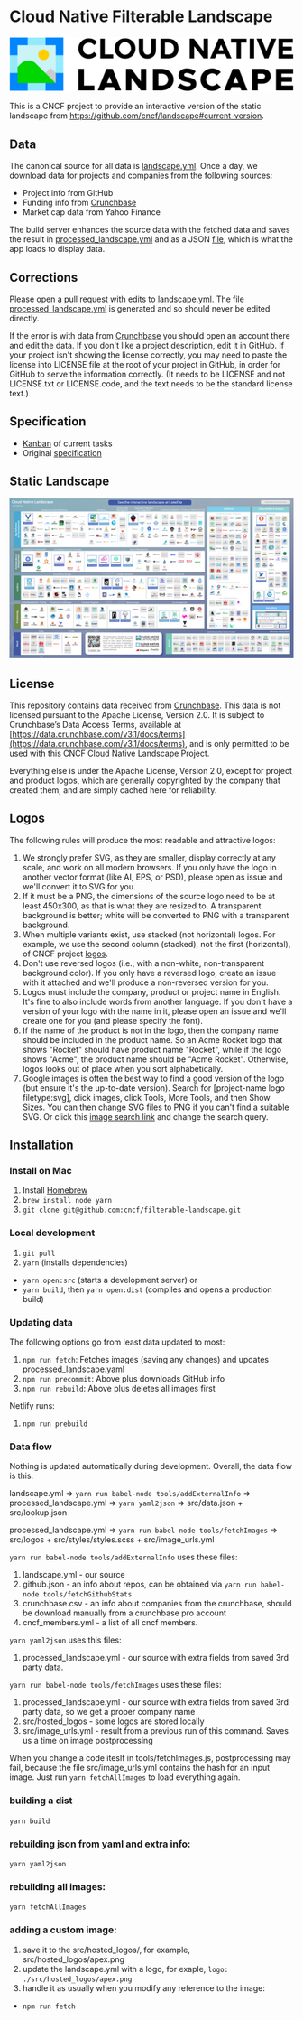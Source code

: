 
# Cloud Native Filterable Landscape

[![CNCF Landscape Logo](https://raw.githubusercontent.com/cncf/artwork/master/other/cncf-landscape/horizontal/color/cncf-landscape-horizontal-color.png)](https://github.com/cncf/artwork/blob/master/other/cncf-landscape/horizontal/color/cncf-landscape-horizontal-color.png)

This is a CNCF project to provide an interactive version of the static landscape from https://github.com/cncf/landscape#current-version.

## Data

The canonical source for all data is [landscape.yml](landscape.yml). Once a day, we download data for projects and companies from the following sources:

* Project info from GitHub
* Funding info from [Crunchbase](https://www.crunchbase.com/)
* Market cap data from Yahoo Finance

The build server enhances the source data with the fetched data and saves the result in [processed_landscape.yml](processed_landscape.yml) and as a JSON [file](https://github.com/cncf/filterable-landscape/blob/master/src/data.json), which is what the app loads to display data.

## Corrections

Please open a pull request with edits to [landscape.yml](landscape.yml). The file [processed_landscape.yml](processed_landscape.yml) is generated and so should never be edited directly.

If the error is with data from [Crunchbase](https://www.crunchbase.com/) you should open an account there and edit the data. If you don't like a project description, edit it in GitHub. If your project isn't showing the license correctly, you may need to paste the license into LICENSE file at the root of your project in GitHub, in order for GitHub to serve the information correctly. (It needs to be LICENSE and not LICENSE.txt or LICENSE.code, and the text needs to be the standard license text.)

## Specification

* [Kanban](https://github.com/cncf/filterable-landscape/projects/1) of current tasks
* Original [specification](https://docs.google.com/document/d/1QPVrXRjTWDQAwsbgSWutUmteXo0mTXcTvCNlz6qw0Uw/edit)

## Static Landscape

[![CNCF Landscape](https://raw.githubusercontent.com/cncf/landscape/master/landscape/CloudNativeLandscape_latest.png)](https://raw.githubusercontent.com/cncf/landscape/master/landscape/CloudNativeLandscape_latest.png)

## License

This repository contains data received from [Crunchbase](http://www.crunchbase.com). This data is not licensed pursuant to the Apache License, Version 2.0. It is subject to Crunchbase’s Data Access Terms, available at [https://data.crunchbase.com/v3.1/docs/terms](https://data.crunchbase.com/v3.1/docs/terms), and is only permitted to be used with this CNCF Cloud Native Landscape Project.

Everything else is under the Apache License, Version 2.0, except for project and product logos, which are generally copyrighted by the company that created them, and are simply cached here for reliability.

## Logos

The following rules will produce the most readable and attractive logos:

1. We strongly prefer SVG, as they are smaller, display correctly at any scale, and work on all modern browsers. If you only have the logo in another vector format (like AI, EPS, or PSD), please open as issue and we'll convert it to SVG for you.
1. If it must be a PNG, the dimensions of the source logo need to be at least 450x300, as that is what they are resized to. A transparent background is better; white will be converted to PNG with a transparent background.
1. When multiple variants exist, use stacked (not horizontal) logos. For example, we use the second column (stacked), not the first (horizontal), of CNCF project [logos](https://github.com/cncf/artwork/#cncf-incubating-logos).
1. Don't use reversed logos (i.e., with a non-white, non-transparent background color). If you only have a reversed logo, create an issue with it attached and we'll produce a non-reversed version for you.
1. Logos must include the company, product or project name in English. It's fine to also include words from another language. If you don't have a version of your logo with the name in it, please open an issue and we'll create one for you (and please specify the font).
1. If the name of the product is not in the logo, then the company name should be included in the product name. So an Acme Rocket logo that shows "Rocket" should have product name "Rocket", while if the logo shows "Acme", the product name should be "Acme Rocket". Otherwise, logos looks out of place when you sort alphabetically.
1. Google images is often the best way to find a good version of the logo (but ensure it's the up-to-date version). Search for [project-name logo filetype:svg], click images, click Tools, More Tools, and then Show Sizes. You can then change SVG files to PNG if you can't find a suitable SVG. Or click this [image search link](https://www.google.com/search?q=kubernetes&tbs=ift:svg,imgo:1&tbm=isch) and change the search query.

## Installation

### Install on Mac
1. Install [Homebrew](https://brew.sh/)
2. `brew install node yarn`
3. `git clone git@github.com:cncf/filterable-landscape.git`

### Local development
1. `git pull`
2. `yarn` (installs dependencies)
* `yarn open:src` (starts a development server) or
* `yarn build`, then `yarn open:dist` (compiles and opens a production build)


### Updating data

The following options go from least data updated to most:
1. `npm run fetch`: Fetches images (saving any changes) and updates processed_landscape.yaml
1. `npm run precommit`: Above plus downloads GitHub info
1. `npm run rebuild`: Above plus deletes all images first

Netlify runs:
1. `npm run prebuild` 

### Data flow
  Nothing is updated automatically during development.
  Overall, the data flow is this:

  landscape.yml => `yarn run babel-node tools/addExternalInfo` => processed_landscape.yml => `yarn yaml2json` => src/data.json + src/lookup.json

  processed_landscape.yml => `yarn run babel-node tools/fetchImages` => src/logos + src/styles/styles.scss + src/image_urls.yml

  `yarn run babel-node tools/addExternalInfo` uses these files:
  1. landscape.yml - our source
  2. github.json - an info about repos, can be obtained via `yarn run babel-node tools/fetchGithubStats`
  3. crunchbase.csv - an info about companies from the crunchbase, should be download manually from a crunchbase pro account
  4. cncf_members.yml - a list of all cncf members.

  `yarn yaml2json` uses this files:
  1. processed_landscape.yml - our source with extra fields from saved 3rd party data.

  `yarn run babel-node tools/fetchImages` uses these files:
  1. processed_landscape.yml - our source with extra fields from saved 3rd party data, so we get a proper company name
  2. src/hosted_logos - some logos are stored locally
  3. src/image_urls.yml - result from a previous run of this command. Saves us a time on image postprocessing

  When you change a code iteslf in tools/fetchImages.js, postprocessing may
  fail, because the file src/image_urls.yml contains the hash for an input image.
  Just run `yarn fetchAllImages` to load everything again.

### building a dist
   `yarn build`

### rebuilding json from yaml and extra info:
   `yarn yaml2json`

### rebuilding all images:
   `yarn fetchAllImages`

### adding a custom image:
1. save it to the src/hosted_logos/, for example, src/hosted_logos/apex.png
2. update the landscape.yml with a logo, for exaple, `logo: ./src/hosted_logos/apex.png`
3. handle it as usually when you modify any reference to the image:
  - `npm run fetch`
